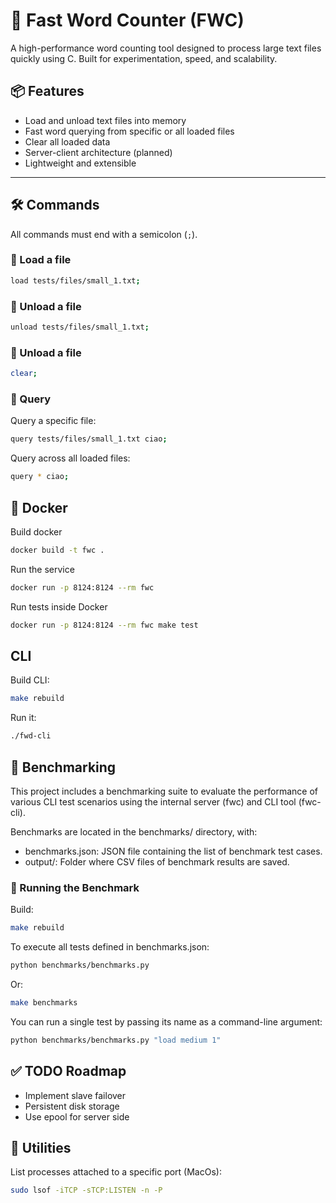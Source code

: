 

# 🚀 Fast Word Counter (FWC)

A high-performance word counting tool designed to process large text files quickly using C. Built for experimentation, speed, and scalability.

## 📦 Features

- Load and unload text files into memory  
- Fast word querying from specific or all loaded files  
- Clear all loaded data  
- Server-client architecture (planned)  
- Lightweight and extensible  

---

## 🛠️ Commands

All commands must end with a semicolon (`;`).


### 🔹 Load a file
```bash
load tests/files/small_1.txt;
```

### 🔹 Unload a file
```bash
unload tests/files/small_1.txt;
```

### 🔹 Unload a file
```bash
clear;
```

### 🔹 Query

Query a specific file:
```bash
query tests/files/small_1.txt ciao;
```

Query across all loaded files:
```bash
query * ciao;
```

## 🐳 Docker
Build docker
```bash
docker build -t fwc .
```

Run the service
```bash
docker run -p 8124:8124 --rm fwc
```

Run tests inside Docker
```bash
docker run -p 8124:8124 --rm fwc make test
```

## CLI
Build CLI:
```bash
make rebuild
```

Run it:
```bash
./fwd-cli
```

## 🧪 Benchmarking
This project includes a benchmarking suite to evaluate the performance of various CLI test scenarios using the internal server (fwc) and CLI tool (fwc-cli).

Benchmarks are located in the benchmarks/ directory, with:
- benchmarks.json: JSON file containing the list of benchmark test cases.
- output/: Folder where CSV files of benchmark results are saved.

### 🏁 Running the Benchmark

Build:
```bash
make rebuild 
```

To execute all tests defined in benchmarks.json:
```bash
python benchmarks/benchmarks.py 
```

Or:
```bash
make benchmarks 
```

You can run a single test by passing its name as a command-line argument:
```bash
python benchmarks/benchmarks.py "load medium 1"
```

## ✅ TODO Roadmap
 - Implement slave failover
 - Persistent disk storage
 - Use epool for server side

## 🧰 Utilities

List processes attached to a specific port (MacOs):
```bash
sudo lsof -iTCP -sTCP:LISTEN -n -P
```
